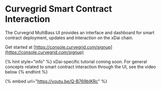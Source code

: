 # Curvegrid Smart Contract Interaction

The Curvegrid MultiBass UI provides an interface and dashboard for smart contract deployment, updates and interaction on the xDai chain.

Get started at [https://console.curvegrid.com/signup](https://console.curvegrid.com/signup)

{% hint style="info" %}
xDai-specific tutorial coming soon. For general concepts related to smart contract interaction through the UI, see the video below
{% endhint %}

{% embed url="https://youtu.be/Q-B769bIKRc" %}



